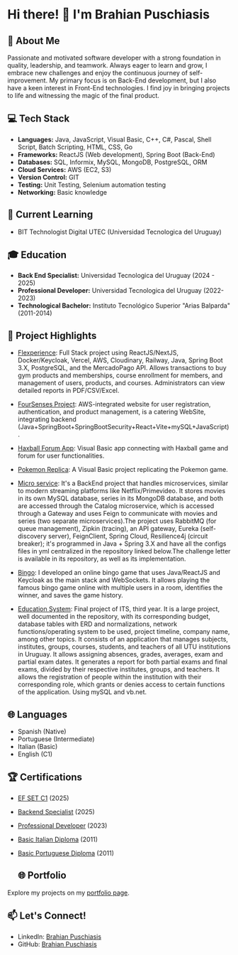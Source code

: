 # Hi there! 👋 I'm Brahian Puschiasis

## 🚀 About Me
Passionate and motivated software developer with a strong foundation in quality, leadership, and teamwork. Always eager to learn and grow, I embrace new challenges and enjoy the continuous journey of self-improvement. My primary focus is on Back-End development, but I also have a keen interest in Front-End technologies. I find joy in bringing projects to life and witnessing the magic of the final product.

## 💻 Tech Stack
- **Languages:** Java, JavaScript, Visual Basic, C++, C#, Pascal, Shell Script, Batch Scripting, HTML, CSS, Go
- **Frameworks:** ReactJS (Web development), Spring Boot (Back-End)
- **Databases:** SQL, Informix, MySQL, MongoDB, PostgreSQL, ORM
- **Cloud Services:** AWS (EC2, S3)
- **Version Control:** GIT
- **Testing:** Unit Testing, Selenium automation testing
- **Networking:** Basic knowledge

## 🌱 Current Learning
- BIT Technologist Digital UTEC (Universidad Tecnologica del Uruguay)

## 🎓 Education
- **Back End Specialist:** Universidad Tecnologica del Uruguay (2024 - 2025)
- **Professional Developer:** Universidad Tecnologica del Uruguay (2022-2023)
- **Technological Bachelor:** Instituto Tecnológico Superior "Arias Balparda" (2011-2014)

## 🌟 Project Highlights
- [Flexperience](https://drive.google.com/file/d/10_N6YPpxFjtBqQxUUNJn_lEGvDovQNKT/view): Full Stack project using ReactJS/NextJS, Docker/Keycloak, Vercel, AWS, Cloudinary, Railway, Java, Spring Boot 3.X, PostgreSQL, and the MercadoPago API. Allows transactions to buy gym products and memberships, course enrollment for members, and management of users, products, and courses. Administrators can view detailed reports in PDF/CSV/Excel.
  
- [FourSenses Project](https://github.com/BrahianPuschiasis/FourSenses): AWS-integrated website for user registration, authentication, and product management, is a catering WebSite, integrating backend (Java+SpringBoot+SpringBootSecurity+React+Vite+mySQL+JavaScript).
  
- [Haxball Forum App](https://www.youtube.com/watch?v=rayDQPC-9kA&ab_channel=BrahianPuschiasis): Visual Basic app connecting with Haxball game and forum for user functionalities.
  
- [Pokemon Replica](https://www.youtube.com/watch?v=3OV3Jw_5BXs&ab_channel=BrahianPuschiasis): A Visual Basic project replicating the Pokemon game.
  
- [Micro service](https://github.com/abertone90/BackEnd-Parcial-2024): It's a BackEnd project that handles microservices, similar to modern streaming platforms like Netflix/Primevideo. It stores movies in its own MySQL database, series in its MongoDB database, and both are accessed through the Catalog microservice, which is accessed through a Gateway and uses Feign to communicate with movies and series (two separate microservices).The project uses RabbitMQ (for queue management), Zipkin (tracing), an API gateway, Eureka (self-discovery server), FeignClient, Spring Cloud, Resilience4j (circuit breaker); it's programmed in Java + Spring 3.X and have all the configs files in yml centralized in the repository linked below.The challenge letter is available in its repository, as well as its implementation.
  
- [Bingo](https://www.youtube.com/watch?v=SPiFphk8JvE&embeds_referring_euri=https%3A%2F%2Fbrahian-puschiasis.vercel.app%2F&source_ve_path=Mjg2NjY): I developed an online bingo game that uses Java/ReactJS and Keycloak as the main stack and WebSockets. It allows playing the famous bingo game online with multiple users in a room, identifies the winner, and saves the game history.
  
- [Education System](https://youtu.be/HsDnTL4O7tQ): Final project of ITS, third year. It is a large project, well documented in the repository, with its corresponding budget, database tables with ERD and normalizations, network functions/operating system to be used, project timeline, company name, among other topics. It consists of an application that manages subjects, institutes, groups, courses, students, and teachers of all UTU institutions in Uruguay. It allows assigning absences, grades, averages, exam and partial exam dates. It generates a report for both partial exams and final exams, divided by their respective institutes, groups, and teachers. It allows the registration of people within the institution with their corresponding role, which grants or denies access to certain functions of the application. Using mySQL and vb.net.


## 🌐 Languages
- Spanish (Native)
- Portuguese (Intermediate)
- Italian (Basic)
- English (C1)

## 🏆 Certifications
- [EF SET C1](https://cert.efset.org/es/gNmhhD) (2025)
- [Backend Specialist](https://drive.google.com/file/d/1_uaSIyBhcC1t465SJ3DaVnrVy2q4KJe5/view?usp=drive_link) (2025)
- [Professional Developer](https://drive.google.com/file/d/12-XdfQQ_MiE9KNGJ7zNsjQZqwG2nvFw5/view?usp=drive_link) (2023)
- [Basic Italian Diploma](https://drive.google.com/file/d/1X4p_2php7GPpLujfybQmoYehC1Bia7O3/view?usp=drive_link) (2011)
- [Basic Portuguese Diploma](https://drive.google.com/file/d/1yUVBmZqlP2M9zVfzrKGet78nXWwzZxv-/view?usp=drive_link) (2011)

  ## 🌐 Portfolio
Explore my projects on my [portfolio page](https://brahian-puschiasis.vercel.app/).

## 📫 Let's Connect!
- LinkedIn: [Brahian Puschiasis](https://www.linkedin.com/in/brahian-puschiasis-948972234/)
- GitHub: [Brahian Puschiasis](https://github.com/BrahianPuschiasis)


